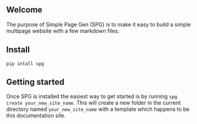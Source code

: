 ## Welcome

The purpose of Simple Page Gen (SPG) is to make it easy to build a simple
multipage website with a few markdown files.

## Install

`pip intall spg`

## Getting started

Once SPG is installed the easiest way to get started is by running `spg create
your_new_site_name`. This will create a new folder in the current directory
named `your_new_site_name` with a template which happens to be this
documentation site.

